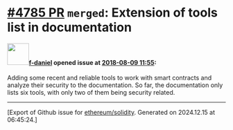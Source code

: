 # [\#4785 PR](https://github.com/ethereum/solidity/pull/4785) `merged`: Extension of tools list in documentation

#### <img src="https://avatars.githubusercontent.com/u/14945693?u=eae0ad0770eaf881b764ba9cdae7ab7b6ec38fa2&v=4" width="50">[f-daniel](https://github.com/f-daniel) opened issue at [2018-08-09 11:55](https://github.com/ethereum/solidity/pull/4785):

Adding some recent and reliable tools to work with smart contracts and analyze their security to the documentation. So far, the documentation only lists six tools, with only two of them being security related.






-------------------------------------------------------------------------------



[Export of Github issue for [ethereum/solidity](https://github.com/ethereum/solidity). Generated on 2024.12.15 at 06:45:24.]
